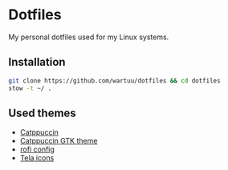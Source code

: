 # Dotfiles

My personal dotfiles used for my Linux systems.

## Installation

```bash
git clone https://github.com/wartuu/dotfiles && cd dotfiles
stow -t ~/ .
```

## Used themes

- [Catppuccin](https://github.com/catppuccin)
- [Catppuccin GTK theme](https://github.com/Fausto-Korpsvart/Catppuccin-GTK-Theme)
- [rofi config](https://github.com/adi1090x/rofi)
- [Tela icons](https://github.com/vinceliuice/Tela-icon-theme)
